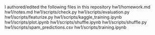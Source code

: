 I authored/edited the following files in this repository
hw1/homework.md
hw1/notes.md
hw1/scripts/check.py
hw1/scripts/evaluation.py
hw1/scripts/featurize.py
hw1/scripts/kaggle_training.ipynb
hw1/scripts/plot.ipynb
hw1/scripts/shuffle.ipynb
hw1/scripts/shuffle.py
hw1/scripts/spam_predictions.csv
hw1/scripts/training.ipynb
